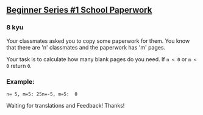 <h2><a href=https://www.codewars.com/kata/55f9b48403f6b87a7c0000bd/train/java target="_blank">Beginner Series #1 School Paperwork</a></h2><h3>8 kyu</h3><p>Your classmates asked you to copy some paperwork for them. You know that there are 'n' classmates and the paperwork has 'm' pages.</p><p>Your task is to calculate how many blank pages do you need. If <code>n &lt; 0</code> or <code>m &lt; 0</code> return <code>0</code>.</p><h3 id="example">Example:</h3><pre><code>n= 5, m=5: 25n=-5, m=5:  0</code></pre><p>Waiting for translations and Feedback! Thanks!</p>